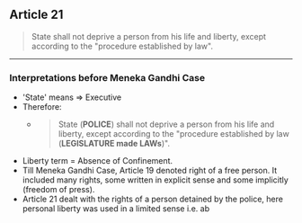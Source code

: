 ## Article 21
 > State shall not deprive a person from his life and liberty, except according to the "procedure established by law".
---
### Interpretations before Meneka Gandhi Case
- 'State' means => Executive
- Therefore: 
	- > State (**POLICE**) shall not deprive a person from his life and liberty, except according to the "procedure established by law (**LEGISLATURE made LAWs**)".
- Liberty term = Absence of Confinement.
- Till Meneka Gandhi Case, Article 19 denoted right of a free person. It included many rights, some written in explicit sense and some implicitly (freedom of press). 
- Article 21 dealt with the rights of a person detained by the police, here personal liberty was used in a limited sense i.e. ab

